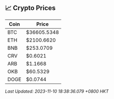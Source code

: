 ## 📈 Crypto Prices

| Coin | Price |
| ---- | ----- |
| BTC | $36605.5348 |
| ETH | $2100.6620 |
| BNB | $253.0709 |
| CRV | $0.6021 |
| ARB | $1.1668 |
| OKB | $60.5329 |
| DOGE | $0.0744 |

_Last Updated: 2023-11-10 18:38:36.079 +0800 HKT_
